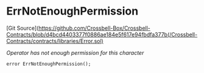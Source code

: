 # ErrNotEnoughPermission
[Git Source](https://github.com/Crossbell-Box/Crossbell-Contracts/blob/d4bcd4403377f0886ae184e5f617e94fbdfa377b(/Crossbell-Contracts/contracts/libraries/Error.sol)

*Operator has not enough permission for this character*


```solidity
error ErrNotEnoughPermission();
```

